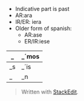  - Indicative part is past
 - AR:ara
 - IR/ER: iera
 - Older form of spanish:
	 - AR:ase
	 - ER/IR:iese
 
| _  | _´mos |
|----|-------|
| _s | _´is  |
| _  | _n    |

> Written with [StackEdit](https://stackedit.io/).
<!--stackedit_data:
eyJoaXN0b3J5IjpbLTc3OTU2NTEyN119
-->